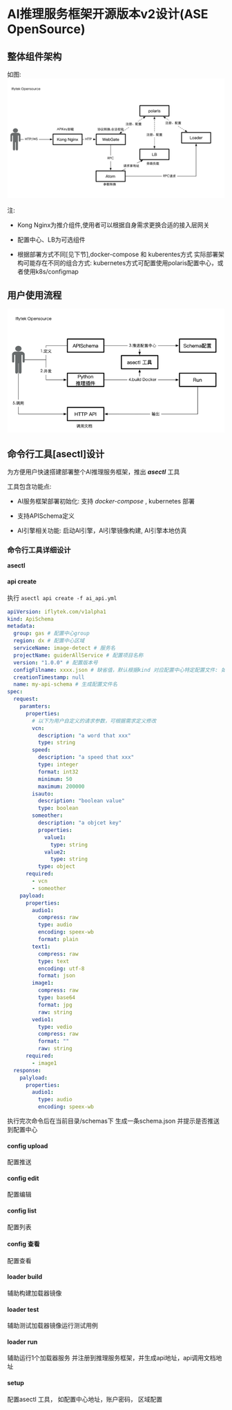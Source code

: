 # AI推理服务框架开源版本v2设计(ASE OpenSource)


## 整体组件架构

如图: ![架构](athena.png)


注:

* Kong Nginx为推介组件,使用者可以根据自身需求更换合适的接入层网关

* 配置中心、LB为可选组件

* 根据部署方式不同[见下节],docker-compose 和 kuberentes方式 实际部署架构可能存在不同的组合方式: kubernetes方式可配置使用polaris配置中心，或者使用k8s/configmap


## 用户使用流程

![用户流程](usage.png)


## 命令行工具[asectl]设计


为方便用户快速搭建部署整个AI推理服务框架，推出 ***asectl*** 工具

工具包含功能点:

* AI服务框架部署初始化: 支持 *docker-compose* , kubernetes 部署

* 支持APISchema定义

* AI引擎相关功能: 启动AI引擎，AI引擎镜像构建, AI引擎本地仿真



### 命令行工具详细设计

**asectl**

#### api create

执行 `asectl api create -f ai_api.yml`

```yaml
apiVersion: iflytek.com/v1alpha1
kind: ApiSchema
metadata:
  group: gas # 配置中心group
  region: dx # 配置中心区域
  serviceName: image-detect # 服务名
  projectName: guiderAllService # 配置项目名称
  version: "1.0.0" # 配置版本号
  configFilname: xxxx.json # 缺省值，默认根据kind 对应配置中心特定配置文件: 如webgate的配置文件
  creationTimestamp: null
  name: my-api-schema # 生成配置文件名
spec:
  request:
    paramters:
      properties:
        # 以下为用户自定义的请求参数，可根据需求定义修改
        vcn: 
          description: "a word that xxx"
          type: string
        speed:
          description: "a speed that xxx"
          type: integer
          format: int32
          minimum: 50
          maximum: 200000
        isauto:
          description: "boolean value"
          type: boolean
        someother:
          description: "a objcet key"
          properties:
            value1:
              type: string
            value2: 
              type: string
          type: object
      required:
        - vcn
        - someother
    payload:
      properties:
        audio1:
          compress: raw
          type: audio
          encoding: speex-wb
          format: plain
        text1:
          compress: raw
          type: text
          encoding: utf-8
          format: json
        image1:
          compress: raw
          type: base64
          format: jpg
          raw: string
        vedio1:
          type: vedio
          compress: raw
          format: ""
          raw: string
      required:
        - image1
  response:
    palyload:
      properties:
        audio1:
          type: audio
          encoding: speex-wb

```

执行完次命令后在当前目录/schemas下 生成一条schema.json 并提示是否推送到配置中心


#### config upload
配置推送

#### config edit
配置编辑

#### config list
配置列表

#### config 查看
配置查看


#### loader build
辅助构建加载器镜像

#### loader test
辅助测试加载器镜像运行测试用例

#### loader run
辅助运行1个加载器服务 并注册到推理服务框架，并生成api地址，api调用文档地址




#### setup

配置asectl 工具， 如配置中心地址，账户密码， 区域配置


